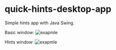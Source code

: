 # quick-hints-desktop-app

Simple hints app with Java Swing.

Basic window:
![exapmle](https://image.ibb.co/mRhgVb/one.png)

Hints window:
![exapmle](https://image.ibb.co/daqqOw/two.png)